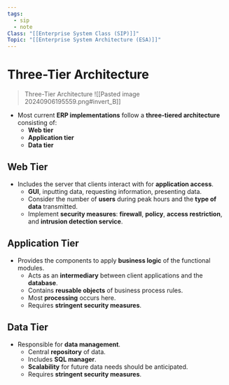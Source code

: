```yaml
---
tags:
  - sip
  - note
Class: "[[Enterprise System Class (SIP)]]"
Topic: "[[Enterprise System Architecture (ESA)]]"
---
```




# Three-Tier Architecture

>Three-Tier Architecture
>![[Pasted image 20240906195559.png#invert_B]]

- Most current **ERP implementations** follow a **three-tiered architecture** consisting of:
    - **Web tier**
    - **Application tier**
    - **Data tier**

## Web Tier

- Includes the server that clients interact with for **application access**.
    - **GUI**, inputting data, requesting information, presenting data.
    - Consider the number of **users** during peak hours and the **type of data** transmitted.
    - Implement **security measures**: **firewall**, **policy**, **access restriction**, and **intrusion detection service**.

## Application Tier

- Provides the components to apply **business logic** of the functional modules.
    - Acts as an **intermediary** between client applications and the **database**.
    - Contains **reusable objects** of business process rules.
    - Most **processing** occurs here.
    - Requires **stringent security measures**.

## Data Tier

- Responsible for **data management**.
    - Central **repository** of data.
    - Includes **SQL manager**.
    - **Scalability** for future data needs should be anticipated.
    - Requires **stringent security measures**.


